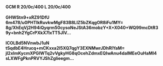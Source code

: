 #### GCM R 20/0c/400 L 20/0c/400
**GHWStn9+xRZ91DfU**<br/>**6m478/u0PHTlkRuvkwMgF83B8LIZ5bZKqgOR8iFu1MY=**<br/>**8g/XhEqVj2H94iQyqrm50cysoNeJStA36mobzY+X+X040+WQ99mcDtR39y+bnh2YgCrPXkX7IxTT5JIV...**<br/><br/>
**ICOLBd5NVnwbJ1uN**<br/>**tSqdbE4Hrucq+mCKxxa2l5XQ7qgY3EXNMwrJDhRlYaM=**<br/>**jl2xImKycmXPGlWTq2vVgkyHG8qOcehZdmxEQIwAnu4dalMEeOuHaMI4sLXWFgPknPRVYJShZglieegm...**